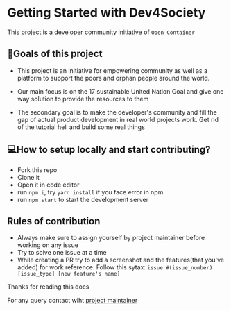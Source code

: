 # Getting Started with Dev4Society

This project is a developer community initiative of `Open Container`

## 🚀Goals of this project
- This project is an initiative for empowering community as well as a platform to support the poors and orphan people around the world. 

- Our main focus is on the 17 sustainable United Nation Goal and give one way solution to provide the resources to them

- The secondary goal is to make the developer's community and fill the gap of actual product development in real world projects work. Get rid of the tutorial hell and build some real things


## 💻How to setup locally and start contributing?

- Fork this repo
- Clone it 
- Open it in code editor
- run `npm i`, try `yarn install` if you face error in npm
- run `npm start` to start the development server 

## Rules of contribution
- Always make sure to assign yourself by project maintainer before working on any issue
- Try to solve one issue at a time
- While creating a PR try to add a screenshot and the features(that you've added) for work reference. Follow this sytax: `issue #(issue_number): [issue_type] [new feature's name]` 


Thanks for reading this docs
<br>

For any query contact wiht [project maintainer](https://twitter.com/SoumyadeepDasB6)


